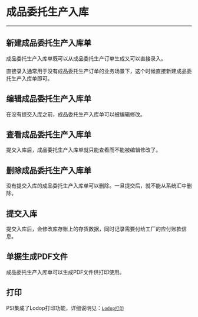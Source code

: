 # 成品委托生产入库

---

## 新建成品委托生产入库单

成品委托生产入库单既可以从成品委托生产订单生成又可以直接录入。

直接录入通常用于没有成品委托生产订单的业务场景下，这个时候直接新建成品委托生产入库单即可。

## 编辑成品委托生产入库单

在没有提交入库之前，成品委托生产入库单可以被编辑修改。

## 查看成品委托生产入库单

提交入库后，成品委托生产入库单就只能查看而不能被编辑修改了。

## 删除成品委托生产入库单

没有提交入库的成品委托生产入库单可以删除。一旦提交后，就不能从系统汇中删除。

## 提交入库

提交入库后，会修改库存账上的存货数据，同时记录需要付给工厂的应付账款信息。

## 单据生成PDF文件

成品委托生产入库单可以生成PDF文件供打印使用。

## 打印

PSI集成了Lodop打印功能，详细说明见：[`Lodop打印`](07.md)